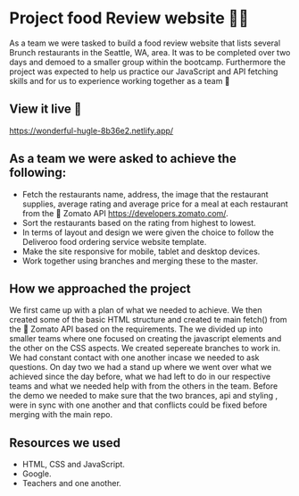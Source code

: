 # Project food Review website 🌮🥑

As a team we were tasked to build a food review website that lists several Brunch restaurants in the Seattle, WA, area. It was to be completed over two days and demoed to a smaller group within the bootcamp. Furthermore the project was expected to help us practice our JavaScript and API fetching skills and for us to experience working together as a team 💪

## View it live 👀

https://wonderful-hugle-8b36e2.netlify.app/


## As a team we were asked to achieve the following:

- Fetch the restaurants name, address, the image that the restaurant supplies, average rating and average price for a meal at each restaurant from the 🍅 Zomato API https://developers.zomato.com/.
- Sort the restaurants based on the rating from highest to lowest.
- In terms of layout and design we were given the choice to follow the Deliveroo food ordering service website template.
- Make the site responsive for mobile, tablet and desktop devices.
- Work together using branches and merging these to the master.

## How we approached the project

We first came up with a plan of what we needed to achieve. We then created some of the basic HTML structure and created te main fetch() from the 🍅 Zomato API based on the requirements.
The we divided up into smaller teams where one focused on creating the javascript elements and the other on the CSS aspects. We created sepereate branches to work in.
We had constant contact with one another incase we needed to ask questions.
On day two we had a stand up where we went over what we achieved since the day before, what we had left to do in our respective teams and what we needed help with from the others in the team.
Before the demo we needed to make sure that the two brances, api and styling , were in sync with one another and that conflicts could be fixed before merging with the main repo.

## Resources we used
- HTML, CSS and JavaScript.
- Google.
- Teachers and one another.
